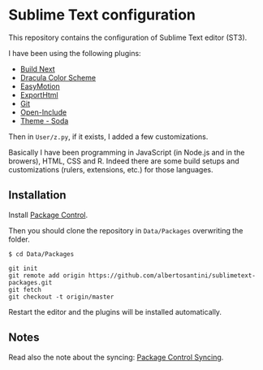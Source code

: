 Sublime Text configuration
==========================

This repository contains the configuration of Sublime Text editor (ST3).

I have been using the following plugins:

- [Build Next](https://github.com/albertosantini/sublimetext-buildnext)
- [Dracula Color Scheme](http://zenorocha.github.io/dracula-theme/)
- [EasyMotion](https://github.com/tednaleid/sublime-EasyMotion)
- [ExportHtml](https://github.com/facelessuser/ExportHtml)
- [Git](https://github.com/kemayo/sublime-text-git)
- [Open-Include](https://github.com/SublimeText/Open-Include)
- [Theme - Soda](http://buymeasoda.github.com/soda-theme/)

Then in `User/z.py`, if it exists, I added a few customizations.

Basically I have been programming in JavaScript (in Node.js and in the browers), HTML, CSS and R. Indeed there are some build setups and customizations (rulers, extensions, etc.) for those languages.

Installation
------------

Install [Package Control](https://sublime.wbond.net/installation).

Then you should clone the repository in `Data/Packages` overwriting the folder.

`$ cd Data/Packages`

```
git init
git remote add origin https://github.com/albertosantini/sublimetext-packages.git
git fetch
git checkout -t origin/master
```

Restart the editor and the plugins will be installed automatically.

Notes
-----

Read also the note about the syncing: [Package Control Syncing](https://sublime.wbond.net/docs/syncing).
